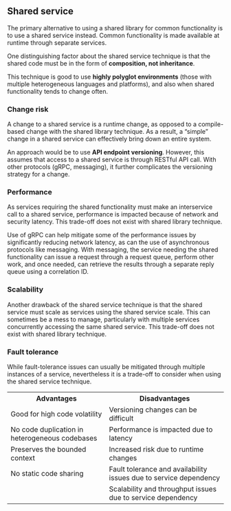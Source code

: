 ## Shared service

The primary alternative to using a shared library for common functionality is to use a shared service instead. Common functionality is made available at runtime through separate services.

One distinguishing factor about the shared service technique is that the shared code must be in the form of **composition, not inheritance**.

This technique is good to use **highly polyglot environments** (those with multiple heterogeneous languages and platforms), and also when shared functionality tends to change often.

### Change risk

A change to a shared service is a runtime change, as opposed to a compile-based change with the shared library technique. As a result, a “simple” change in a shared service can effectively bring down an entire system.

An approach would be to use **API endpoint versioning**. However, this assumes that access to a shared service is through RESTful API call. With other protocols (gRPC, messaging), it further complicates the versioning strategy for a change.

### Performance

As services requiring the shared functionality must make an interservice call to a shared service, performance is impacted because of network and security latency. This trade-off does not exist with shared library technique.

Use of gRPC can help mitigate some of the performance issues by significantly reducing network latency, as can the use of asynchronous protocols like messaging. With messaging, the service needing the shared functionality can issue a request through a request queue, perform other work, and once needed, can retrieve the results through a separate reply queue using a correlation ID.

### Scalability

Another drawback of the shared service technique is that the shared service must scale as services using the shared service scale. This can sometimes be a mess to manage, particularly with multiple services concurrently accessing the same shared service. This trade-off does not exist with shared library technique.

### Fault tolerance

While fault-tolerance issues can usually be mitigated through multiple instances of a service, nevertheless it is a trade-off to consider when using the shared service technique.

<table>
<tr>
<th>Advantages</th>
<th>Disadvantages</th>
</tr>

<tr>
<td>Good for high code volatility</td>
<td>Versioning changes can be difficult</td>
</tr>

<tr>
<td>No code duplication in heterogeneous codebases</td>
<td>Performance is impacted due to latency</td>
</tr>

<tr>
<td>Preserves the bounded context</td>
<td>Increased risk due to runtime changes</td>
</tr>

<tr>
<td>No static code sharing</td>
<td>Fault tolerance and availability issues due to service dependency</td>
</tr>

<tr>
<td></td>
<td>Scalability and throughput issues due to service dependency</td>
</tr>
</table>
